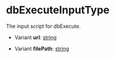 # dbExecuteInputType

The input script for dbExecute.

- Variant __url__: [string](../shapes/string.md)



- Variant __filePath__: [string](../shapes/string.md)



